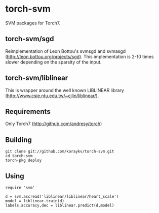 torch-svm
=========

SVM packages for Torch7.

torch-svm/sgd
-------------

Reimplementation of Leon Bottou's svmsgd and svmasgd (http://leon.bottou.org/projects/sgd). 
This implementation is 2-10 times slower depending on the sparsity of the input.

torch-svm/liblinear
-------------------

This is wrapper around the well known LIBLINEAR library (http://www.csie.ntu.edu.tw/~cjlin/liblinear/).

Requirements
------------

Only Torch7 (http://github.com/andresy/torch)

Building
--------

```
git clone git://github.com/koraykv/torch-svm.git
cd torch-svm
torch-pkg deploy
```

Using
----

```
require 'svm'

d = svm.ascread('liblinear/liblinear/heart_scale')
model = liblinear.train(d)
labels,accuracy,dec = liblinear.predict(d,model)
```
